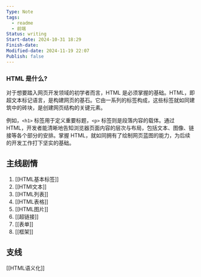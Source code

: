 ```yaml
---
Type: Note
tags:
  - readme
  - 前端
Status: writing
Start-date: 2024-10-31 18:29
Finish-date: 
Modified-date: 2024-11-19 22:07
Publish: false
---
```

### HTML 是什么?
对于想要踏入网页开发领域的初学者而言，HTML 是必须掌握的基础。HTML，即超文本标记语言，是构建网页的基石。它由一系列的标签构成，这些标签就如同建筑中的砖块，是创建网页结构的关键元素。

例如，`<h1>` 标签用于定义重要标题，`<p>` 标签则是段落内容的载体。通过 HTML，开发者能清晰地告知浏览器页面内容的层次与布局，包括文本、图像、链接等各个部分的安排。掌握 HTML，就如同拥有了绘制网页蓝图的能力，为后续的开发工作打下坚实的基础。


## 主线剧情
1. [[HTML基本标签]]
2. [[HTMl文本]]
3. [[HTML列表]]
4. [[HTML表格]]
5. [[HTML图片]]
6. [[超链接]]
7. [[表单]]
8. [[框架]]

## 支线
[[HTML语义化]]
